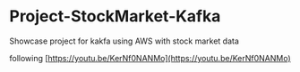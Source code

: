 # Project-StockMarket-Kafka
Showcase project for kakfa using AWS with stock market data

following [https://youtu.be/KerNf0NANMo](https://youtu.be/KerNf0NANMo)
